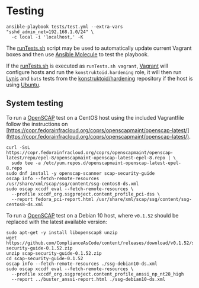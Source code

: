 # Testing

```shell
ansible-playbook tests/test.yml --extra-vars "sshd_admin_net=192.168.1.0/24" \
  -c local -i 'localhost,' -K
```

The [runTests.sh](runTests.sh) script may be used to automatically update
current Vagrant boxes and then use [Ansible Molecule](https://molecule.readthedocs.io)
to test the playbook.

If the [runTests.sh](runTests.sh) is executed as `runTests.sh vagrant`,
[Vagrant](https://www.vagrantup.com/ "Vagrant") will configure hosts and run the
`konstruktoid.hardening` role, it will then run
[Lynis](https://github.com/CISOfy/lynis/ "Lynis") and `bats` tests from the
[konstruktoid/hardening](https://github.com/konstruktoid/hardening "konstruktoid/hardening")
repository if the host is using [Ubuntu](https://ubuntu.com/ "Ubuntu").

## System testing

To run a [OpenSCAP](https://github.com/ComplianceAsCode/content) test on a
CentOS host using the included Vagrantfile follow the instructions on
[https://copr.fedorainfracloud.org/coprs/openscapmaint/openscap-latest/](https://copr.fedorainfracloud.org/coprs/openscapmaint/openscap-latest/).

```shell
curl -SsL https://copr.fedorainfracloud.org/coprs/openscapmaint/openscap-latest/repo/epel-8/openscapmaint-openscap-latest-epel-8.repo | \
  sudo tee -a /etc/yum.repos.d/openscapmaint-openscap-latest-epel-8.repo
sudo dnf install -y openscap-scanner scap-security-guide
oscap info --fetch-remote-resources /usr/share/xml/scap/ssg/content/ssg-centos8-ds.xml
sudo oscap xccdf eval --fetch-remote-resources \
  --profile xccdf_org.ssgproject.content_profile_pci-dss \
  --report fedora_pci-report.html /usr/share/xml/scap/ssg/content/ssg-centos8-ds.xml
```

To run a [OpenSCAP](https://github.com/ComplianceAsCode/content) test on a
Debian 10 host, where `v0.1.52` should be replaced with the latest available
version:

```shell
sudo apt-get -y install libopenscap8 unzip
wget https://github.com/ComplianceAsCode/content/releases/download/v0.1.52/scap-security-guide-0.1.52.zip
unzip scap-security-guide-0.1.52.zip
cd scap-security-guide-0.1.52
oscap info --fetch-remote-resources ./ssg-debian10-ds.xml
sudo oscap xccdf eval --fetch-remote-resources \
  --profile xccdf_org.ssgproject.content_profile_anssi_np_nt28_high
  --report ../buster_anssi-report.html ./ssg-debian10-ds.xml
```
